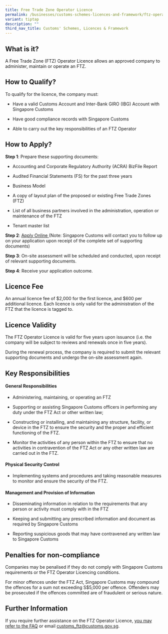 ```yaml
---
title: Free Trade Zone Operator Licence
permalink: /businesses/customs-schemes-licences-and-framework/ftz-operator-licence/
variant: tiptap
description: ""
third_nav_title: Customs' Schemes, Licences & Framework
---
```

<h2>What is it?</h2>
<p>A Free Trade Zone (FTZ) Operator Licence allows an approved company to
administer, maintain or operate an FTZ.</p>
<h2>How to Qualify?</h2>
<p>To qualify for the licence, the company must:</p>
<ul data-tight="true" class="tight">
<li>
<p>Have a valid Customs Account and Inter-Bank GIRO (IBG) Account with Singapore
Customs</p>
</li>
<li>
<p>Have good compliance records with Singapore Customs</p>
</li>
<li>
<p>Able to carry out the key responsibilities of an FTZ Operator</p>
</li>
</ul>
<h2>How to Apply?</h2>
<p><strong>Step 1</strong>: Prepare these supporting documents:</p>
<ul data-tight="true" class="tight">
<li>
<p>Accounting and Corporate Regulatory Authority (ACRA) BizFile Report</p>
</li>
<li>
<p>Audited Financial Statements (FS) for the past three years</p>
</li>
<li>
<p>Business Model</p>
</li>
<li>
<p>A copy of layout plan of the proposed or existing Free Trade Zones (FTZ)</p>
</li>
<li>
<p>List of all business partners involved in the administration, operation
or maintenance of the FTZ</p>
</li>
<li>
<p>Tenant master list</p>
</li>
</ul>
<p><strong>Step 2</strong>: <a href="https://go.gov.sg/ftzoperatorlicence" rel="noopener noreferrer nofollow" target="_blank">Apply Online </a>(Note: Singapore
Customs will contact you to follow up on your application upon receipt
of the complete set of supporting documents)</p>
<p><strong>Step 3</strong>: On-site assessment will be scheduled and conducted,
upon receipt of relevant supporting documents.</p>
<p><strong>Step 4</strong>: Receive your application outcome.</p>
<h2>Licence Fee</h2>
<p>An annual licence fee of $2,000 for the first licence, and $600 per additional
licence. Each licence is only valid for the administration of the FTZ that
the licence is tagged to.</p>
<h2>Licence Validity</h2>
<p>The FTZ Operator Licence is valid for five years upon issuance (i.e. the
company will be subject to reviews and renewals once in five years).</p>
<p>During the renewal process, the company is required to submit the relevant
supporting documents and undergo the on-site assessment again.</p>
<h2>Key Responsibilities</h2>
<h4><strong>General Responsibilities</strong></h4>
<ul data-tight="true" class="tight">
<li>
<p>Administering, maintaining, or operating an FTZ</p>
</li>
<li>
<p>Supporting or assisting Singapore Customs officers in performing any duty
under the FTZ Act or other written law;</p>
</li>
<li>
<p>Constructing or installing, and maintaining any structure, facility, or
device in the FTZ to ensure the security and the proper and efficient functioning
of the FTZ.</p>
</li>
<li>
<p>Monitor the activities of any person within the FTZ to ensure that no
activities in contravention of the FTZ Act or any other written law are
carried out in the FTZ.</p>
</li>
</ul>
<h4><strong>Physical Security Control</strong></h4>
<ul data-tight="true" class="tight">
<li>
<p>Implementing systems and procedures and taking reasonable measures to
monitor and ensure the security of the FTZ.</p>
</li>
</ul>
<h4><strong>Management and Provision of Information</strong></h4>
<ul data-tight="true" class="tight">
<li>
<p>Disseminating information in relation to the requirements that any person
or activity must comply with in the FTZ</p>
</li>
<li>
<p>Keeping and submitting any prescribed information and document as required
by Singapore Customs</p>
</li>
<li>
<p>Reporting suspicious goods that may have contravened any written law to
Singapore Customs</p>
</li>
</ul>
<h2>Penalties for non-compliance</h2>
<p>Companies may be penalised if they do not comply with Singapore Customs
requirements or the FTZ Operator Licencing conditions.</p>
<p>For minor offences under the FTZ Act, Singapore Customs may compound the
offences for a sum not exceeding S$5,000 per offence. Offenders may be
prosecuted if the offences committed are of fraudulent or serious nature.</p>
<h2>Further Information</h2>
<p>If you require further assistance on the FTZ Operator Licence, <a href="https://console-flex-api.ap.sabio.cloud/faq/index.aspx?p=18336588" rel="noopener noreferrer nofollow" target="_blank">you may refer to the FAQ</a> or
email <a href="mailto:customs_ftz@customs.gov.sg" rel="noopener noreferrer nofollow" target="_blank">customs_ftz@customs.gov.sg</a>.</p>
<p></p>
<p></p>
<p></p>
<p></p>
<p></p>
<p></p>
<p></p>